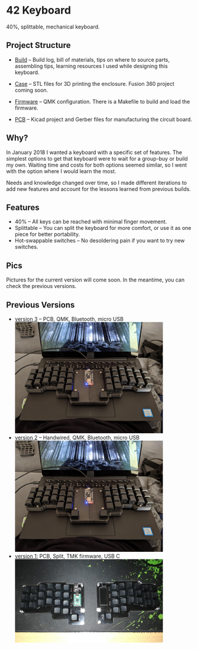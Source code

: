 # 42 Keyboard

40%, splittable, mechanical keyboard.

## Project Structure

- [Build](./build/README.md) – Build log, bill of materials, tips on where to
  source parts, assembling tips, learning resources I used while designing this
  keyboard.

- [Case](./case/README.md) – STL files for 3D printing the enclosure. Fusion 360
  project coming soon.

- [Firmware](./firmware/README.md) – QMK configuration. There is a Makefile to
  build and load the firmware.

- [PCB](./pcb/README.md) – Kicad project and Gerber files for manufacturing the
  circuit board.

## Why?

In January 2018 I wanted a keyboard with a specific set of features. The
simplest options to get that keyboard were to wait for a group-buy or build my
own. Waiting time and costs for both options seemed similar, so I went with the
option where I would learn the most.

Needs and knowledge changed over time, so I made different iterations to add new
features and account for the lessons learned from previous builds.

## Features

- 40% – All keys can be reached with minimal finger movement.
- Splittable – You can split the keyboard for more comfort, or use it as one
  piece for better portability.
- Hot-swappable switches – No desoldering pain if you want to try new switches.

## Pics

Pictures for the current version will come soon. In the meantime, you can check
the previous versions.

## Previous Versions

- [version 3](https://github.com/nglgzz/42/tree/8bee8c7db4633647ef54003a4253680ca5ff11d6) –
  PCB, QMK, Bluetooth, micro USB
  <br/><img alt="v3 picture" src="https://github.com/nglgzz/42/blob/8bee8c7db4633647ef54003a4253680ca5ff11d6/42.jpg?raw=true" width="400">
- [version 2](https://github.com/nglgzz/42/tree/2f6b6f18f1d686f9e8ba3949876a61684ea18898) –
  Handwired, QMK, Bluetooth, micro USB
  <br/><img alt="v2 picture"  src="https://github.com/nglgzz/42/blob/2f6b6f18f1d686f9e8ba3949876a61684ea18898/42.jpg?raw=true" width="400">
- [version 1:](https://github.com/nglgzz/42/tree/0dc9616868c737c60640ab4fd4d3102e0f5e5b27)
  PCB, Split, TMK firmware, USB C
  <br/><img alt="v1 picture" src="https://raw.githubusercontent.com/nglgzz/42/0dc9616868c737c60640ab4fd4d3102e0f5e5b27/42.jpeg" width="400">
